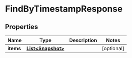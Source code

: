 

# FindByTimestampResponse


## Properties

| Name | Type | Description | Notes |
|------------ | ------------- | ------------- | -------------|
|**items** | [**List&lt;Snapshot&gt;**](Snapshot.md) |  |  [optional] |



